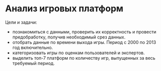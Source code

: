 # Анализ игровых платформ

Цели и задачи: 
* познакомиться с данными, проверить их корректность и провести предобработку, получив необходимый срез данных.
* отобрать данные по времени выхода игры. Период с 2000 по 2013 год включительно.
* категоризовать игры по оценкам пользователей и экспертов. 
* выделить топ-7 платформ по количеству игр, выпущенных за весь требуемый период.
